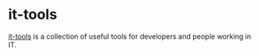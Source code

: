 # it-tools

[it-tools](https://github.com/CorentinTh/it-tools) is a collection of useful tools for developers and people working in IT.
